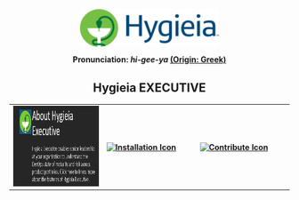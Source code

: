 <div align="center">
<img width="250" align="top" src="https://github.com/Hygieia/ExecDashboard/blob/gh-pages/media/images/ReadmeIcons/HygieiaLogo_RGB.png">
</div>

<div align="center"> 
 <p> <b>Pronunciation: <i>hi-gee-ya <a href="https://en.wikipedia.org/wiki/Hygieia"></i>(Origin: Greek)</a> </p>
</div>

<div align="center"> 
 <h2> Hygieia EXECUTIVE</h2>
</div>

<table>
<colgroup>
<col width="33.3%" />
<col width="33.3%" />
<col width="33.4%" />
</colgroup>

<tbody>
<tr>
<td><a href="https://hygieia.github.io/ExecDashboard/Introduction.html"><img src="https://github.com/Hygieia/ExecDashboard/blob/gh-pages/media/images/ReadmeIcons/About.png" alt="About Icon" height="145" width="280"/></a></td>
<td><a href="https://hygieia.github.io/ExecDashboard/EXECDatabase_Setup.html"><img src="https://github.com/Megha849/ExecDashboard/blob/gh-pages/media/images/ReadmeIcons/Installation.png" alt="Installation Icon" align="center" height="145" width="280"/></td>
<td><a href="https://hygieia.github.io/ExecDashboard/Create_Widget.html"><img src="https://github.com/Megha849/ExecDashboard/blob/gh-pages/media/images/ReadmeIcons/Contribute.png" alt="Contribute Icon" align="center" height="145" width="280"/></a></td>
</tr>
</tbody>
</table>